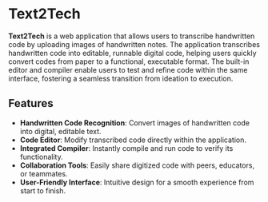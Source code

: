# Text2Tech

**Text2Tech** is a web application that allows users to transcribe handwritten code by uploading images of handwritten notes. The application transcribes handwritten code into editable, runnable digital code, helping users quickly convert codes from paper to a functional, executable format. The built-in editor and compiler enable users to test and refine code within the same interface, fostering a seamless transition from ideation to execution.

## Features

- **Handwritten Code Recognition**: Convert images of handwritten code into digital, editable text.
- **Code Editor**: Modify transcribed code directly within the application.
- **Integrated Compiler**: Instantly compile and run code to verify its functionality.
- **Collaboration Tools**: Easily share digitized code with peers, educators, or teammates.
- **User-Friendly Interface**: Intuitive design for a smooth experience from start to finish.
